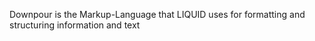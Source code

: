 Downpour is the Markup-Language that LIQUID uses for formatting and structuring information and text